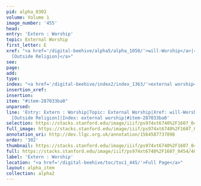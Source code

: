 ```yaml
---
pid: alpha_0302
volume: Volume 1
image_number: '455'
head: 
entry: 'Extern : Worship'
topic: External Worship
first_letter: E
xref: "<a href='/digital-beehive/alpha5/alpha_1050/'>will-Worship</a>|<a href='/digital-beehive/toc/toc2_078/'>207
  [Outside Religion]</a>"
see: 
page: 
add: 
type: 
index: "<a href='/digital-beehive/index2/index_1363/'>external worship</a>"
insertion_xref: 
insertion: 
item: "#item-287033ba0"
unparsed: 
line: 'Entry: Extern : Worship|Topic: External Worship|Xref: will-Worship|XRef: 207
  [Outside Religion]|Index: external worship|#item-287033ba0'
selection: https://stacks.stanford.edu/image/iiif/ps974xt6740%2F1607_0454/402,2395,3034,900/full/0/default.jpg
full_image: https://stacks.stanford.edu/image/iiif/ps974xt6740%2F1607_0454/full/full/0/default.jpg
annotation_uri: http://dev.llgc.org.uk/annotation/1564587737898
order: '302'
thumbnail: https://stacks.stanford.edu/image/iiif/ps974xt6740%2F1607_0454/402,2395,600,180/250,/0/default.jpg
full: https://stacks.stanford.edu/image/iiif/ps974xt6740%2F1607_0454/402,2395,3034,900/full/0/default.jpg
label: 'Extern : Worship'
location: "<a href='/digital-beehive/toc/toc1_445/'>Full Page</a>"
layout: alpha_item
collection: alpha2
---
```

